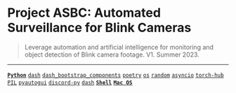 # Project ASBC: Automated Surveillance for Blink Cameras
> Leverage automation and artificial intelligence for monitoring and object detection of Blink camera footage. V1. Summer 2023.

---

[**`Python`**](https://github.com/lxRbckl/lxRbckl/blob/main/Python/README.md)
[`dash`](https://github.com/lxRbckl/lxRbckl/blob/main/Python/dash.md)
[`dash_bootstrap_components`](https://github.com/lxRbckl/lxRbckl/blob/main/Python/dash_bootstrap_components.md)
[`poetry`](https://github.com/lxRbckl/lxRbckl/blob/main/Python/poetry.md)
[`os`](https://github.com/lxRbckl/lxRbckl/blob/main/Python/os.md)
[`random`](https://github.com/lxRbckl/lxRbckl/blob/main/Python/random.md)
[`asyncio`](https://github.com/lxRbckl/lxRbckl/blob/main/Python/asyncio.md)
[`torch-hub`](https://github.com/lxRbckl/lxRbckl/blob/main/Python/torch-hub.md)
[`PIL`](https://github.com/lxRbckl/lxRbckl/blob/main/Python/PIL.md)
[`pyautogui`](https://github.com/lxRbckl/lxRbckl/blob/main/Python/pyautogui.md)
[`discord-py`](https://github.com/lxRbckl/lxRbckl/blob/main/Python/discord-py.md)
[`dash`](https://github.com/lxRbckl/lxRbckl/blob/main/Python/dash.md)
[**`Shell`**](https://github.com/lxRbckl/lxRbckl/blob/main/Shell/README.md)
[**`Mac OS`**](https://github.com/lxRbckl/lxRbckl/blob/main/Mac-OS/README.md)

#
